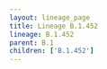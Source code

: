```yaml
---
layout: lineage_page
title: Lineage B.1.452
lineage: B.1.452
parent: B.1
children: ['B.1.452']
---
```

